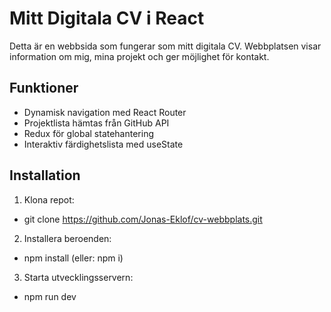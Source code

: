 # Mitt Digitala CV i React

Detta är en webbsida som fungerar som mitt digitala CV. Webbplatsen visar information om mig, mina projekt och ger möjlighet för kontakt.

## Funktioner

- Dynamisk navigation med React Router
- Projektlista hämtas från GitHub API
- Redux för global statehantering
- Interaktiv färdighetslista med useState

## Installation

1. Klona repot:

- git clone https://github.com/Jonas-Eklof/cv-webbplats.git

2. Installera beroenden:

- npm install (eller: npm i)

3. Starta utvecklingsservern:

- npm run dev
